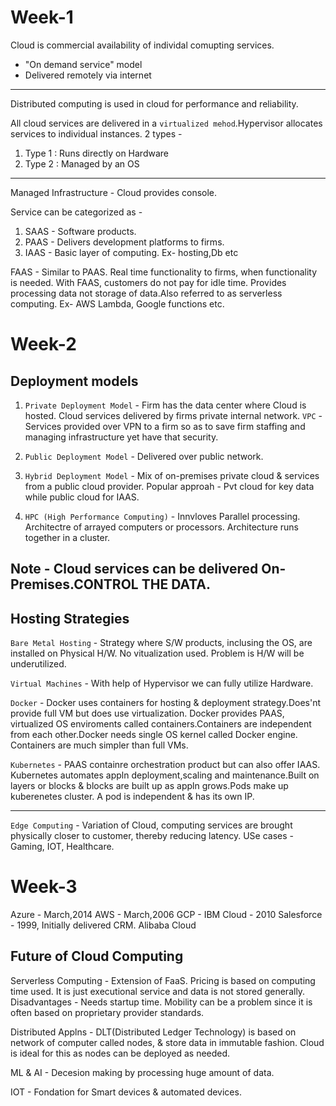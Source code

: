 # Week-1
Cloud is commercial availability of individal comupting services.

- "On demand service" model
- Delivered remotely via internet

---
Distributed computing is used in cloud for performance and reliability.

All cloud services are delivered in a `virtualized mehod`.Hypervisor allocates services to individual instances.
2 types -
1. Type 1 : Runs directly on Hardware
2. Type 2 : Managed by an OS 

---
Managed Infrastructure - Cloud provides console.

Service can be categorized as - 
1. SAAS - Software products.
2. PAAS - Delivers development platforms to firms.
3. IAAS - Basic layer of computing. Ex- hosting,Db etc

FAAS - Similar to PAAS.
Real time functionality to firms, when functionality is needed. With FAAS, customers do not pay for idle time.
Provides processing data not storage of data.Also referred to as serverless computing. 
Ex- AWS Lambda, Google functions etc.

# Week-2

## Deployment models

1. `Private Deployment Model` - Firm has the data center where Cloud is hosted. Cloud services delivered by firms private internal network. 
	`VPC` - Services provided over VPN to a firm so as to save firm staffing and managing infrastructure yet have that security.

2. `Public Deployment Model` - Delivered over public network.

3. `Hybrid Deployment Model` - Mix of on-premises private cloud & services from a public cloud provider. Popular approah - Pvt cloud for key data while public cloud for IAAS.

4. `HPC (High Performance Computing)` - 
Innvloves Parallel processing. Architectre of arrayed computers or processors. Architecture runs together in a cluster.


Note - Cloud services can be delivered On-Premises.CONTROL THE DATA.
---
## Hosting Strategies

`Bare Metal Hosting` - Strategy where S/W products, inclusing the OS, are installed on Physical H/W. No vitualization used. Problem is H/W will be underutilized.

`Virtual Machines` - With help of Hypervisor we can fully utilize Hardware.

`Docker` - Docker uses containers for hosting & deployment strategy.Does'nt provide full VM but does use virtualization. Docker provides PAAS, virtualized OS enviroments called containers.Containers are independent from each other.Docker needs single OS kernel called Docker engine. Containers are much simpler than full VMs.

`Kubernetes` - PAAS containre orchestration product but can also offer IAAS. Kubernetes automates appln deployment,scaling and maintenance.Built on layers or blocks & blocks are built up as appln grows.Pods make up kuberenetes cluster. A pod is independent & has its own IP.

---
`Edge Computing` - Variation of Cloud, computing services are brought physically closer to customer, thereby reducing latency. USe cases - Gaming, IOT, Healthcare.

# Week-3

Azure - March,2014
AWS - March,2006
GCP -
IBM Cloud - 2010
Salesforce - 1999, Initially delivered CRM.
Alibaba Cloud

## Future of Cloud Computing

Serverless Computing - Extension of FaaS. Pricing is based on computing time used. It is just executional service and data is not stored generally.
Disadvantages - Needs startup time.
Mobility can be a problem since it is often based on proprietary provider standards.

Distributed Applns - DLT(Distributed Ledger Technology) is based on network of computer called nodes, & store data in immutable fashion.
Cloud is ideal for this as nodes can be deployed as needed.

ML & AI - Decesion making by processing huge amount of data.

IOT - Fondation for Smart devices & automated devices.